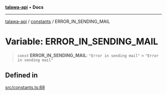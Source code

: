 [**talawa-api**](../../README.md) • **Docs**

***

[talawa-api](../../modules.md) / [constants](../README.md) / ERROR\_IN\_SENDING\_MAIL

# Variable: ERROR\_IN\_SENDING\_MAIL

> `const` **ERROR\_IN\_SENDING\_MAIL**: `"Error in sending mail"` = `"Error in sending mail"`

## Defined in

[src/constants.ts:88](https://github.com/PalisadoesFoundation/talawa-api/blob/fe65d855b3d1e3e4af621340e7e8bfa0325634c1/src/constants.ts#L88)
